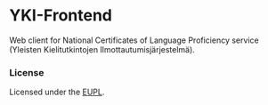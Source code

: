 # YKI-Frontend

Web client for National Certificates of Language Proficiency service (Yleisten Kielitutkintojen Ilmottautumisjärjestelmä).

### License

Licensed under the [EUPL](./LICENSE).
